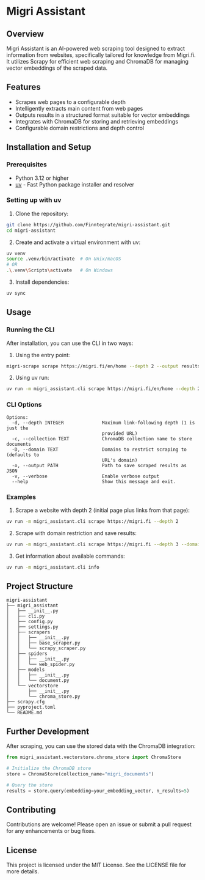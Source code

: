 # Migri Assistant

## Overview
Migri Assistant is an AI-powered web scraping tool designed to extract information from websites, specifically tailored for knowledge from Migri.fi. It utilizes Scrapy for efficient web scraping and ChromaDB for managing vector embeddings of the scraped data.

## Features
- Scrapes web pages to a configurable depth
- Intelligently extracts main content from web pages
- Outputs results in a structured format suitable for vector embeddings
- Integrates with ChromaDB for storing and retrieving embeddings
- Configurable domain restrictions and depth control

## Installation and Setup

### Prerequisites
- Python 3.12 or higher
- [uv](https://github.com/astral-sh/uv) - Fast Python package installer and resolver

### Setting up with uv

1. Clone the repository:
```bash
git clone https://github.com/Finntegrate/migri-assistant.git
cd migri-assistant
```

2. Create and activate a virtual environment with uv:
```bash
uv venv
source .venv/bin/activate  # On Unix/macOS
# OR
.\.venv\Scripts\activate   # On Windows
```

3. Install dependencies:
```bash
uv sync
```

## Usage

### Running the CLI

After installation, you can use the CLI in two ways:

1. Using the entry point:
```bash
migri-scrape scrape https://migri.fi/en/home --depth 2 --output results.json
```

2. Using uv run:
```bash
uv run -m migri_assistant.cli scrape https://migri.fi/en/home --depth 2
```

### CLI Options

```
Options:
  -d, --depth INTEGER              Maximum link-following depth (1 is just the
                                   provided URL)
  -c, --collection TEXT            ChromaDB collection name to store documents
  -D, --domain TEXT                Domains to restrict scraping to (defaults to
                                   URL's domain)
  -o, --output PATH                Path to save scraped results as JSON
  -v, --verbose                    Enable verbose output
  --help                           Show this message and exit.
```

### Examples

1. Scrape a website with depth 2 (initial page plus links from that page):
```bash
uv run -m migri_assistant.cli scrape https://migri.fi --depth 2
```

2. Scrape with domain restriction and save results:
```bash
uv run -m migri_assistant.cli scrape https://migri.fi --depth 3 --domain migri.fi --output migri_data.json
```

3. Get information about available commands:
```bash
uv run -m migri_assistant.cli info
```

## Project Structure
```
migri-assistant
├── migri_assistant
│   ├── __init__.py
│   ├── cli.py
│   ├── config.py
│   ├── settings.py
│   ├── scrapers
│   │   ├── __init__.py
│   │   ├── base_scraper.py
│   │   └── scrapy_scraper.py
│   ├── spiders
│   │   ├── __init__.py
│   │   └── web_spider.py
│   ├── models
│   │   ├── __init__.py
│   │   └── document.py
│   └── vectorstore
│       ├── __init__.py
│       └── chroma_store.py
├── scrapy.cfg
├── pyproject.toml
└── README.md
```

## Further Development

After scraping, you can use the stored data with the ChromaDB integration:

```python
from migri_assistant.vectorstore.chroma_store import ChromaStore

# Initialize the ChromaDB store
store = ChromaStore(collection_name="migri_documents")

# Query the store
results = store.query(embedding=your_embedding_vector, n_results=5)
```

## Contributing
Contributions are welcome! Please open an issue or submit a pull request for any enhancements or bug fixes.

## License
This project is licensed under the MIT License. See the LICENSE file for more details.
